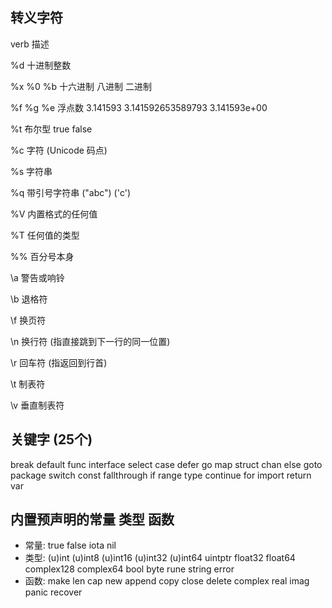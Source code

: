 ## 转义字符

verb        描述

%d          十进制整数

%x %0 %b    十六进制 八进制 二进制

%f %g %e    浮点数 3.141593 3.141592653589793 3.141593e+00

%t          布尔型 true false

%c          字符 (Unicode 码点)

%s          字符串

%q          带引号字符串 ("abc") ('c')

%V          内置格式的任何值

%T          任何值的类型

%%          百分号本身

\a          警告或响铃

\b          退格符

\f          换页符

\n          换行符 (指直接跳到下一行的同一位置)

\r          回车符 (指返回到行首)

\t          制表符

\v          垂直制表符

## 关键字 (25个)

break      default      func      interface      select
case       defer        go        map            struct
chan       else         goto      package        switch
const      fallthrough  if        range          type
continue   for          import    return         var


## 内置预声明的常量 类型 函数

- 常量: true  false  iota  nil
- 类型: (u)int  (u)int8  (u)int16  (u)int32  (u)int64 uintptr  float32  float64  complex128  complex64  bool  byte  rune  string  error
- 函数: make  len  cap  new  append  copy  close  delete  complex  real imag  panic  recover